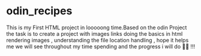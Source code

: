 # odin_recipes
This is my First HTML project in looooong time.Based on the odin Project the task is to create a project with images links doing the basics in html rendering images , understanding the file location handling ,
hope it helps me we will see throughout my time spending and the progress i will do 🙏🤞 !!!

